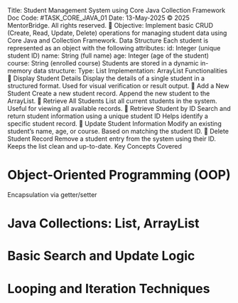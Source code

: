 Title: Student Management System using Core Java
Collection Framework
Doc Code: #TASK_CORE_JAVA_01
Date: 13-May-2025
© 2025 MentorBridge. All rights reserved.
🎯 Objective:
Implement basic CRUD (Create, Read, Update, Delete) operations for managing student data
using Core Java and Collection Framework.
Data Structure
Each student is represented as an object with the following attributes:
id: Integer (unique student ID)
name: String (full name)
age: Integer (age of the student)
course: String (enrolled course)
Students are stored in a dynamic in-memory data structure:
Type: List
Implementation: ArrayList
Functionalities
🔹 Display Student Details
Display the details of a single student in a structured format.
Used for visual verification or result output.
🔹 Add a New Student
Create a new student record.
Append the new student to the ArrayList.
🔹 Retrieve All Students
List all current students in the system.
Useful for viewing all available records.
🔹 Retrieve Student by ID
Search and return student information using a unique student ID
Helps identify a specific student record.
🔹 Update Student Information
Modify an existing student’s name, age, or course.
Based on matching the student ID.
🔹 Delete Student Record
Remove a student entry from the system using their ID.
Keeps the list clean and up-to-date.
Key Concepts Covered
 # Object-Oriented Programming (OOP)
Encapsulation via getter/setter
 # Java Collections: List, ArrayList
 #  Basic Search and Update Logic
 # Looping and Iteration Techniques
